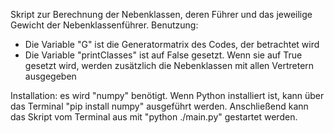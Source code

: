 Skript zur Berechnung der Nebenklassen, deren Führer und das jeweilige Gewicht der Nebenklassenführer. Benutzung:
* Die Variable "G" ist die Generatormatrix des Codes, der betrachtet wird
* Die Variable "printClasses" ist auf False gesetzt. Wenn sie auf True gesetzt wird, werden zusätzlich die Nebenklassen mit allen Vertretern ausgegeben

Installation: es wird "numpy" benötigt. Wenn Python installiert ist, kann über das Terminal "pip install numpy" ausgeführt werden. Anschließend kann das Skript vom Terminal aus mit "python ./main.py" gestartet werden.
